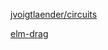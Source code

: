 [jvoigtlaender/circuits](https://github.com/jvoigtlaender/circuits)

[elm-drag](https://github.com/jvoigtlaender/elm-drag)
